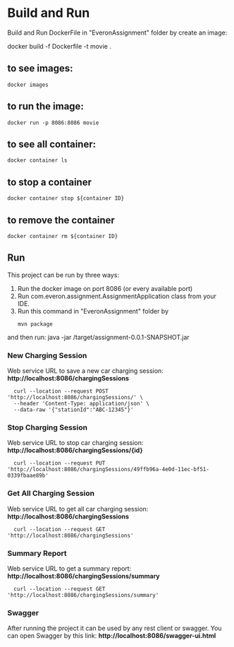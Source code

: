 # Build and Run
Build and Run DockerFile in "EveronAssignment" folder by create an image:

docker build -f Dockerfile -t movie .
## to see images:
```
docker images
```
## to run the image:
```
docker run -p 8086:8086 movie
```
## to see all container:
```
docker container ls
```
## to stop a container
```
docker container stop ${container ID}
```
## to remove the container
```
docker container rm ${container ID}
```


## Run
This project can be run by three ways:
1.  Run the docker image on port 8086 (or every available port)
2.	Run com.everon.assignment.AssignmentApplication class from your IDE.
3.	Run this command in "EveronAssignment" folder by
      ```
      mvn package
      ```
and then run:
java -jar /target/assignment-0.0.1-SNAPSHOT.jar
### New Charging Session
Web service URL to save a new car charging session:
**http://localhost:8086/chargingSessions**
      
      curl --location --request POST 'http://localhost:8086/chargingSessions/' \
      --header 'Content-Type: application/json' \
      --data-raw '{"stationId":"ABC-12345"}'
      
### Stop Charging Session
Web service URL to stop car charging session:
**http://localhost:8086/chargingSessions/{id}**
      
      curl --location --request PUT 'http://localhost:8086/chargingSessions/49ffb96a-4e0d-11ec-bf51-0339fbaae89b'

### Get All Charging Session
Web service URL to get all car charging session:
**http://localhost:8086/chargingSessions**

      
      curl --location --request GET 'http://localhost:8086/chargingSessions'

### Summary Report
Web service URL to get a summary report:
**http://localhost:8086/chargingSessions/summary**

      
      curl --location --request GET 'http://localhost:8086/chargingSessions/summary'


### Swagger
After running the project it can be used by any rest client or swagger.
You can open Swagger by this link: **http://localhost:8086/swagger-ui.html**
